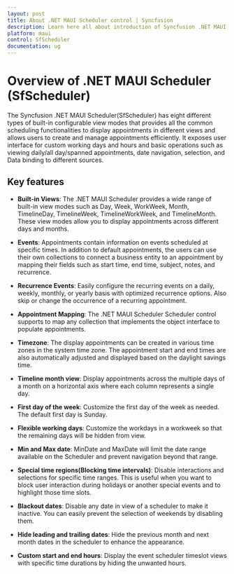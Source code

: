 ```yaml
---
layout: post
title: About .NET MAUI Scheduler control | Syncfusion
description: Learn here all about introduction of Syncfusion .NET MAUI Scheduler(SfScheduler) control, its elements and more.
platform: maui
control: SfScheduler
documentation: ug
---
```


# Overview of .NET MAUI Scheduler (SfScheduler)

The Syncfusion .NET MAUI Scheduler(SfScheduler) has eight different types of built-in configurable view modes that provides all the common scheduling functionalities to display appointments in different views and allows users to create and manage appointments efficiently. It exposes user interface for custom working days and hours and basic operations such as viewing daily/all day/spanned appointments, date navigation, selection, and Data binding to different sources.

## Key features

 *  **Built-in Views**: The .NET MAUI Scheduler provides a wide range of built-in view modes such as Day, Week, WorkWeek, Month, TimelineDay, TimelineWeek, TimelineWorkWeek, and TimelineMonth. These view modes allow you to display appointments across different days and months.

 * **Events**: Appointments contain information on events scheduled at specific times. In addition to default appointments, the users can use their own collections to connect a business entity to an appointment by mapping their fields such as start time, end time, subject, notes, and recurrence.

 * **Recurrence Events**: Easily configure the recurring events on a daily, weekly, monthly, or yearly basis with optimized recurrence options. Also skip or change the occurrence of a recurring appointment.

 * **Appointment Mapping**: The .NET MAUI Scheduler Scheduler control supports to map any collection that implements the object interface to populate appointments.

 * **Timezone**: The display appointments can be created in various time zones in the system time zone. The appointment start and end times are also automatically adjusted and displayed based on the daylight savings time.

 * **Timeline month view**: Display appointments across the multiple days of a month on a horizontal axis where each column represents a single day.

 * **First day of the week**: Customize the first day of the week as needed. The default first day is Sunday.
 
 * **Flexible working days**: Customize the workdays in a workweek so that the remaining days will be hidden from view.

 * **Min and Max date**: MinDate and MaxDate will limit the date range available on the Scheduler and prevent navigation beyond that range.

 * **Special time regions(Blocking time intervals)**: Disable interactions and selections for specific time ranges. This is useful when you want to block user interaction during holidays or another special events and to highlight those time slots.

 * **Blackout dates**: Disable any date in view of a scheduler to make it inactive. You can easily prevent the selection of weekends by disabling them.

 * **Hide leading and trailing dates**: Hide the previous month and next month dates in the scheduler to enhance the appearance.

 * **Custom start and end hours**: Display the event scheduler timeslot views with specific time durations by hiding the unwanted hours.